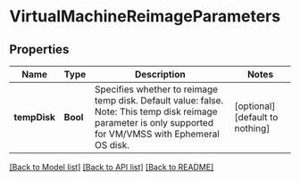 # VirtualMachineReimageParameters


## Properties
Name | Type | Description | Notes
------------ | ------------- | ------------- | -------------
**tempDisk** | **Bool** | Specifies whether to reimage temp disk. Default value: false. Note: This temp disk reimage parameter is only supported for VM/VMSS with Ephemeral OS disk. | [optional] [default to nothing]


[[Back to Model list]](../README.md#models) [[Back to API list]](../README.md#api-endpoints) [[Back to README]](../README.md)


